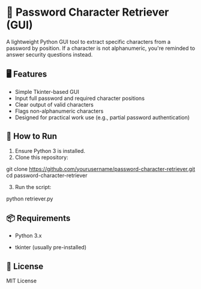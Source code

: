 # 🔐 Password Character Retriever (GUI)

A lightweight Python GUI tool to extract specific characters from a password by position. If a character is not alphanumeric, you're reminded to answer security questions instead.

## 🖥 Features

- Simple Tkinter-based GUI
- Input full password and required character positions
- Clear output of valid characters
- Flags non-alphanumeric characters
- Designed for practical work use (e.g., partial password authentication)

## 🚀 How to Run

1. Ensure Python 3 is installed.
2. Clone this repository:
   
git clone https://github.com/yourusername/password-character-retriever.git
cd password-character-retriever 

3. Run the script:

python retriever.py

## 📦 Requirements

- Python 3.x

- tkinter (usually pre-installed)

## 📄 License
MIT License
